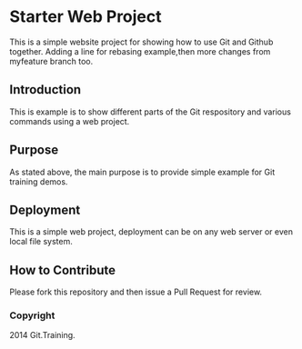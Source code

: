 # Starter Web Project
This is a simple website project for 
showing how to use Git and Github together.
Adding a line for rebasing example,then 
more changes from myfeature branch too.

## Introduction
This is example is to show different parts
of the Git respository and various commands
using a web project. 

## Purpose
As stated above, the main purpose is to 
provide simple example for Git training demos.

## Deployment
This is a simple web project, deployment
can be on any web server or even local
file system.

## How to Contribute

Please fork this repository and then issue a Pull Request 
for review.

### Copyright
2014 Git.Training.
